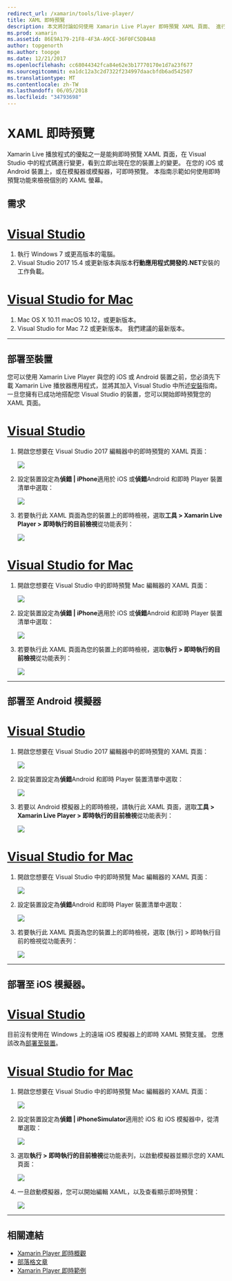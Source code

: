 ```yaml
---
redirect_url: /xamarin/tools/live-player/
title: XAML 即時預覽
description: 本文將討論如何使用 Xamarin Live Player 即時預覽 XAML 頁面、 進行變更成 XAML，以及查看立即出現在裝置上的變更。
ms.prod: xamarin
ms.assetid: 86E9A179-21F8-4F3A-A9CE-36F0FC5DB4A8
author: topgenorth
ms.author: toopge
ms.date: 12/21/2017
ms.openlocfilehash: cc68044342fca84e62e3b17770170e1d7a23f677
ms.sourcegitcommit: ea1dc12a3c2d7322f234997daacbfdb6ad542507
ms.translationtype: MT
ms.contentlocale: zh-TW
ms.lasthandoff: 06/05/2018
ms.locfileid: "34793698"
---
```

# <a name="xaml-live-previewing"></a>XAML 即時預覽

Xamarin Live 播放程式的優點之一是能夠即時預覽 XAML 頁面，在 Visual Studio 中的程式碼進行變更，看到立即出現在您的裝置上的變更。 在您的 iOS 或 Android 裝置上，或在模擬器或模擬器，可即時預覽。 本指南示範如何使用即時預覽功能來檢視個別的 XAML 螢幕。

## <a name="requirements"></a>需求

# <a name="visual-studiotabwindows"></a>[Visual Studio](#tab/windows)

1. 執行 Windows 7 或更高版本的電腦。
2. Visual Studio 2017 15.4 或更新版本與版本**行動應用程式開發的.NET**安裝的工作負載。

# <a name="visual-studio-for-mactabmacos"></a>[Visual Studio for Mac](#tab/macos)

1. Mac OS X 10.11 macOS 10.12，或更新版本。
2. Visual Studio for Mac 7.2 或更新版本。 我們建議的最新版本。

-----

<a name="deploydevice" />

## <a name="deploying-to-device"></a>部署至裝置

您可以使用 Xamarin Live Player 與您的 iOS 或 Android 裝置之前，您必須先下載 Xamarin Live 播放器應用程式，並將其加入 Visual Studio 中所述[安裝](~/tools/live-player/install.md)指南。 一旦您擁有已成功地搭配您 Visual Studio 的裝置，您可以開始即時預覽您的 XAML 頁面。 

# <a name="visual-studiotabwindows"></a>[Visual Studio](#tab/windows)

1. 開啟您想要在 Visual Studio 2017 編輯器中的即時預覽的 XAML 頁面：

    ![](live-view-images/vs-image1.png)

2. 設定裝置設定為**偵錯 | iPhone**適用於 iOS 或**偵錯**Android 和即時 Player 裝置清單中選取：

    ![](live-view-images/vs-image2.png)

3. 若要執行此 XAML 頁面為您的裝置上的即時檢視，選取**工具 > Xamarin Live Player > 即時執行的目前檢視**從功能表列：

    ![](live-view-images/vs-image3.png)

# <a name="visual-studio-for-mactabmacos"></a>[Visual Studio for Mac](#tab/macos)

1. 開啟您想要在 Visual Studio 中的即時預覽 Mac 編輯器的 XAML 頁面：

    ![](live-view-images/image1.png)

2. 設定裝置設定為**偵錯 | iPhone**適用於 iOS 或**偵錯**Android 和即時 Player 裝置清單中選取：

    ![](live-view-images/image2.png)

3. 若要執行此 XAML 頁面為您的裝置上的即時檢視，選取**執行 > 即時執行的目前檢視**從功能表列：

    ![](live-view-images/image3.png)

-----

## <a name="deploying-to-android-emulator"></a>部署至 Android 模擬器

# <a name="visual-studiotabvswin"></a>[Visual Studio](#tab/vswin)

1. 開啟您想要在 Visual Studio 2017 編輯器中的即時預覽的 XAML 頁面：

    ![](live-view-images/vs-image1.png)

2. 設定裝置設定為**偵錯**Android 和即時 Player 裝置清單中選取：

    ![](live-view-images/vs-image4.png)

3. 若要以 Android 模擬器上的即時檢視，請執行此 XAML 頁面，選取**工具 > Xamarin Live Player > 即時執行的目前檢視**從功能表列：

    ![](live-view-images/vs-image3.png)

# <a name="visual-studio-for-mactabvsmac"></a>[Visual Studio for Mac](#tab/vsmac)

1. 開啟您想要在 Visual Studio 中的即時預覽 Mac 編輯器的 XAML 頁面：

    ![](live-view-images/image7.png)

2. 設定裝置設定為**偵錯**Android 和即時 Player 裝置清單中選取：

    ![](live-view-images/image6.png)

3. 若要執行此 XAML 頁面為您的裝置上的即時檢視，選取 [執行] > 即時執行目前的檢視從功能表列：

    ![](live-view-images/image3.png)

-----

## <a name="deploying-to-ios-simulator"></a>部署至 iOS 模擬器。

# <a name="visual-studiotabvswin"></a>[Visual Studio](#tab/vswin)

目前沒有使用在 Windows 上的遠端 iOS 模擬器上的即時 XAML 預覽支援。 您應該改為[部署至裝置](#deploydevice)。

# <a name="visual-studio-for-mactabvsmac"></a>[Visual Studio for Mac](#tab/vsmac)

1. 開啟您想要在 Visual Studio 中的即時預覽 Mac 編輯器的 XAML 頁面：

    ![](live-view-images/image1.png)

2. 設定裝置設定為**偵錯 | iPhoneSimulator**適用於 iOS 和 iOS 模擬器中，從清單選取：

    ![](live-view-images/image2.png)

3. 選取**執行 > 即時執行的目前檢視**從功能表列，以啟動模擬器並顯示您的 XAML 頁面：

    ![](live-view-images/image4.png)

4. 一旦啟動模擬器，您可以開始編輯 XAML，以及查看顯示即時預覽：

    ![](live-view-images/image5.png)  

-----

## <a name="related-links"></a>相關連結

- [Xamarin Player 即時概觀](https://xamarin.com/live)
- [部落格文章](https://blog.xamarin.com/live-player/)
- [Xamarin Player 即時範例](~/tools/live-player/samples.md)
